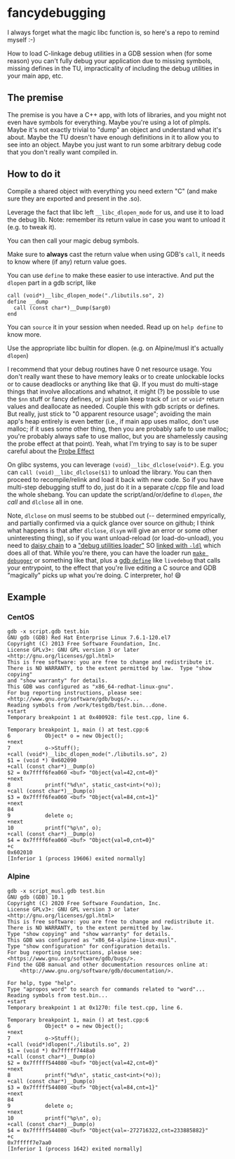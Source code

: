 # fancydebugging

I always forget what the magic libc function is, so here's a repo to remind myself :-)

How to load C-linkage debug utilities in a GDB session when (for some reason) you can't fully debug your application due to missing symbols, missing defines in the TU, impracticality of including the debug utilities in your main app, etc.

## The premise

The premise is you have a C++ app, with lots of libraries, and you might not even have symbols for everything. Maybe you're using a lot of pImpls. Maybe it's not exactly trivial to "dump" an object and understand what it's about. Maybe the TU doesn't have enough definitions in it to allow you to see into an object. Maybe you just want to run some arbitrary debug code that you don't really want compiled in.

## How to do it

Compile a shared object with everything you need extern "C" (and make sure they are exported and present in the .so).

Leverage the fact that libc left `__libc_dlopen_mode` for us, and use it to load the debug lib. Note: remember its return value in case you want to unload it (e.g. to tweak it).

You can then call your magic debug symbols.

Make sure to **always** cast the return value when using GDB's `call`, it needs to know where (if any) return value goes.

You can use `define` to make these easier to use interactive. And put the `dlopen` part in a gdb script, like

```gdb
call (void*)__libc_dlopen_mode("./libutils.so", 2)
define __dump
  call (const char*)__Dump($arg0)
end
```

You can `source` it in your session when needed. Read up on `help define` to know more.

Use the appropriate libc builtin for dlopen. (e.g. on Alpine/musl it's actually `dlopen`)

I recommend that your debug routines have 0 net resource usage. You don't really want these to have memory leaks or to create unlockable locks or to cause deadlocks or anything like that 😃. If you must do multi-stage things that involve allocations and whatnot, it might (?) be possible to use the `$nn` stuff or fancy defines, or just plain keep track of `int` or `void*` return values and deallocate as needed. Couple this with gdb scripts or defines. But really, just stick to "0 apparent resource usage"; avoiding the main app's heap entirely is even better (i.e., if main app uses malloc, don't use malloc; if it uses some other thing, then you are probably safe to use malloc; you're probably always safe to use malloc, but you are shamelessly causing the probe effect at that point). Yeah, what I'm trying to say is to be super careful about the [Probe Effect](https://en.wikipedia.org/wiki/Probe_effect)

On glibc systems, you can leverage `(void)__libc_dlclose(void*)`. E.g. you can `call (void)__libc_dlclose($1)` to unload the library. You can then proceed to recompile/relink and load it back with new code. So if you have multi-step debugging stuff to do, just do it in a separate c/cpp file and load the whole shebang. You can update the script/and/or/define to `dlopen`, *the call* and `dlclose` all in one.

Note, `dlclose` on musl seems to be stubbed out (-- determined empyrically, and partially confirmed via a quick glance over source on github; I think what happens is that after `dlclose`, `dlsym` will give an error or some other uninteresting thing), so if you want unload-reload (or load-do-unload), you need to [daisy chain](./fancier/ldr.cpp) to a ["debug utilities loader"](./fancier) SO [linked with `-ldl`](./fancier/Makefile#L11) which does all of that. While you're there, you can have the loader run [`make debugger`](./fancier/ldr.cpp#L12) or something like that, plus a [gdb `define`](./fancier/script.gdb#L7) like `livedebug` that calls your entrypoint, to the effect that you're live editing a C source and GDB "magically" picks up what you're doing. C interpreter, ho! 😄

## Example

### CentOS

```gdb
gdb -x script.gdb test.bin
GNU gdb (GDB) Red Hat Enterprise Linux 7.6.1-120.el7
Copyright (C) 2013 Free Software Foundation, Inc.
License GPLv3+: GNU GPL version 3 or later <http://gnu.org/licenses/gpl.html>
This is free software: you are free to change and redistribute it.
There is NO WARRANTY, to the extent permitted by law.  Type "show copying"
and "show warranty" for details.
This GDB was configured as "x86_64-redhat-linux-gnu".
For bug reporting instructions, please see:
<http://www.gnu.org/software/gdb/bugs/>...
Reading symbols from /work/testgdb/test.bin...done.
+start
Temporary breakpoint 1 at 0x400928: file test.cpp, line 6.

Temporary breakpoint 1, main () at test.cpp:6
6           Object* o = new Object();
+next
7           o->Stuff();
+call (void*)__libc_dlopen_mode("./libutils.so", 2)
$1 = (void *) 0x602090
+call (const char*)__Dump(o)
$2 = 0x7ffff6fea060 <buf> "Object{val=42,cnt=0}"
+next
8           printf("%d\n", static_cast<int>(*o));
+call (const char*)__Dump(o)
$3 = 0x7ffff6fea060 <buf> "Object{val=84,cnt=1}"
+next
84
9           delete o;
+next
10          printf("%p\n", o);
+call (const char*)__Dump(o)
$4 = 0x7ffff6fea060 <buf> "Object{val=0,cnt=0}"
+c
0x602010
[Inferior 1 (process 19606) exited normally]
```

### Alpine

```gdb
gdb -x script_musl.gdb test.bin
GNU gdb (GDB) 10.1
Copyright (C) 2020 Free Software Foundation, Inc.
License GPLv3+: GNU GPL version 3 or later <http://gnu.org/licenses/gpl.html>
This is free software: you are free to change and redistribute it.
There is NO WARRANTY, to the extent permitted by law.
Type "show copying" and "show warranty" for details.
This GDB was configured as "x86_64-alpine-linux-musl".
Type "show configuration" for configuration details.
For bug reporting instructions, please see:
<https://www.gnu.org/software/gdb/bugs/>.
Find the GDB manual and other documentation resources online at:
    <http://www.gnu.org/software/gdb/documentation/>.

For help, type "help".
Type "apropos word" to search for commands related to "word"...
Reading symbols from test.bin...
+start
Temporary breakpoint 1 at 0x1270: file test.cpp, line 6.

Temporary breakpoint 1, main () at test.cpp:6
6           Object* o = new Object();
+next
7           o->Stuff();
+call (void*)dlopen("./libutils.so", 2)
$1 = (void *) 0x7fffff7448a0
+call (const char*)__Dump(o)
$2 = 0x7fffff544080 <buf> "Object{val=42,cnt=0}"
+next
8           printf("%d\n", static_cast<int>(*o));
+call (const char*)__Dump(o)
$3 = 0x7fffff544080 <buf> "Object{val=84,cnt=1}"
+next
84
9           delete o;
+next
10          printf("%p\n", o);
+call (const char*)__Dump(o)
$4 = 0x7fffff544080 <buf> "Object{val=-272716322,cnt=233885882}"
+c
0x7fffff7e7aa0
[Inferior 1 (process 1642) exited normally]
```
